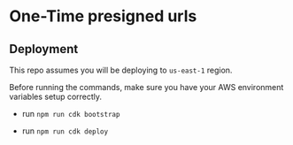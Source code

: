 # One-Time presigned urls

## Deployment

This repo assumes you will be deploying to `us-east-1` region.

Before running the commands, make sure you have your AWS environment variables setup correctly.

- run `npm run cdk bootstrap`

- run `npm run cdk deploy`
